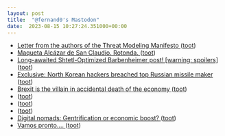 ```yaml
---
layout: post
title:  "@fernand0's Mastodon"
date:  2023-08-15 10:27:24.351000+00:00
---
```

*  [Letter from the authors of the Threat Modeling Manifesto   ](https://www.threatmodelingmanifesto.org/cisa-feedback/) ([toot](https://mastodon.social/@fernand0/110893153933741688))
*  [Maqueta Alcázar de San Claudio. Rotonda. ](https://www.flickr.com/photos/fernand0/53095204608) ([toot](https://mastodon.social/@fernand0/110893092766190875))
*  [Long-awaited Shtetl-Optimized Barbenheimer post! [warning: spoilers] ](https://scottaaronson.blog/?p=742) ([toot](https://mastodon.social/@fernand0/110892847274451521))
*  [Exclusive: North Korean hackers breached top Russian missile maker ](https://www.reuters.com/technology/north-korean-hackers-breached-top-russian-missile-maker-2023-08-07) ([toot](https://mastodon.social/@fernand0/110892702622053089))
*  [Brexit is the villain in accidental death of the economy ](https://www.theguardian.com/business/2023/aug/06/brexit-is-the-villain-in-accidental-death-of-the-econom) ([toot](https://mastodon.social/@fernand0/110892541348413163))
*  [ ](https://masto.ai/@trinux) ([toot](https://mastodon.social/@fernand0/110890222696540500))
*  [ ](https://tuiter.rocks/@frankie) ([toot](https://mastodon.social/@fernand0/110890218710697998))
*  [ ](https://paquita.masto.host/@armeris) ([toot](https://mastodon.social/@fernand0/110890217722096008))
*  [Digital nomads: Gentrification or economic boost? ](https://globalvoices.org/2023/07/18/digital-nomads-gentrification-or-economic-boost) ([toot](https://mastodon.social/@fernand0/110889171086028825))
*  [Vamos pronto…. ](https://avecesunafoto.wordpress.com/2023/08/14/vamos-pronto) ([toot](https://mastodon.social/@fernand0/110889139208238253))
